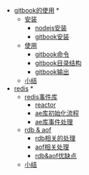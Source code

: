 * [gitbook的使用](gitbook/README.md) *
    - [安装](gitbook/install/README.md)
        - [nodejs安装](gitbook/install/nodejs.md)
        - [gitbook安装](gitbook/install/gitbook.md)
    - [使用](gitbook/usage/README.md)
        - [gitbook命令](gitbook/usage/command.md)
        - [gitbook目录结构](gitbook/usage/architecture.md)
        - [gitbook输出](gitbook/usage/output.md)
    - [小结](gitbook/end/README.md)
* [redis](gitbook/README.md) *
    - [redis事件库](redis/aelibrary/README.md)
        - [reactor](redis/aelibrary/reactor.md)
        - [ae库初始化流程](redis/aelibrary/flow.md)
        - [ae库事件处理](redis/aelibrary/eventprocess.md)
    - [rdb & aof](redis/presistence/README.md)
        - [rdb相关的处理](redis/presistence/rdb.md)
        - [aof相关处理](redis/presistence/aof.md)
        - [rdb&aof优缺点](redis/presistence/advantagesAndDisadvantages.md)
    - [小结](redis/end/README.md)

